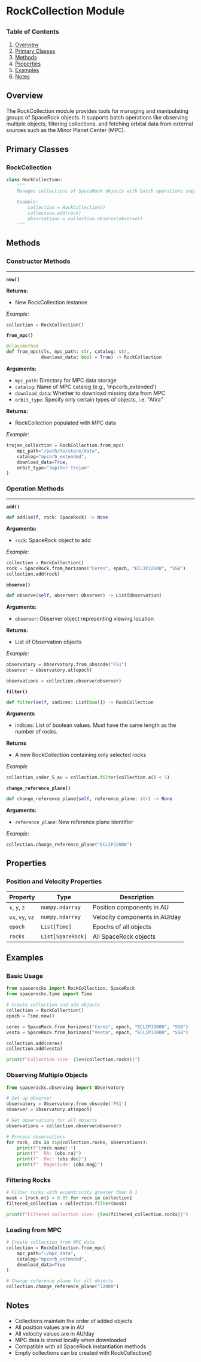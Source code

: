<h1 style="border-bottom: 5px solid white;">RockCollection Module</h1>


### Table of Contents
1. [Overview](#overview)
2. [Primary Classes](#primary-classes)
3. [Methods](#methods)
4. [Properties](#properties)
5. [Examples](#examples)
6. [Notes](#notes)

<h2 style="border-bottom: 3px solid white;">Overview</h2>


The RockCollection module provides tools for managing and manipulating groups of SpaceRock objects. It supports batch operations like observing multiple objects, filtering collections, and fetching orbital data from external sources such as the Minor Planet Center (MPC).

<h2 style="border-bottom: 3px solid white;">Primary Classes</h2>


### RockCollection
```python
class RockCollection:
    """
    Manages collections of SpaceRock objects with batch operations support.
    
    Example:
        collection = RockCollection()
        collection.add(rock)
        observations = collection.observe(observer)
    """
```

<h2 style="border-bottom: 3px solid white;">Methods</h2>


### Constructor Methods
---
**`new()`**

**Returns:**
- New RockCollection instance

*Example:*
```python
collection = RockCollection()
```

**`from_mpc()`**
```python
@classmethod
def from_mpc(cls, mpc_path: str, catalog: str, 
             download_data: bool = True) -> RockCollection
```

**Arguments:**
- `mpc_path`: Directory for MPC data storage
- `catalog`: Name of MPC catalog (e.g., 'mpcorb_extended')
- `download_data`: Whether to download missing data from MPC
- `orbit_type`: Specify only certain types of objects, i.e. "Atira"

**Returns:**
- RockCollection populated with MPC data

*Example:*
```python
trojan_collection = RockCollection.from_mpc(
    mpc_path="/path/to/store/data",
    catalog="mpcorb_extended",
    download_data=True, 
    orbit_type="Jupiter Trojan"
)
```

### Operation Methods
---

**`add()`**
```python
def add(self, rock: SpaceRock) -> None
```

**Arguments:**
- `rock`: SpaceRock object to add

*Example:*
```python
collection = RockCollection()
rock = SpaceRock.from_horizons("Ceres", epoch, "ECLIPJ2000", "SSB")
collection.add(rock)
```

**`observe()`**
```python
def observe(self, observer: Observer) -> List[Observation]
```

**Arguments:**
- `observer`: Observer object representing viewing location

**Returns:**
- List of Observation objects

*Example:*
```python
observatory = Observatory.from_obscode("F51")
observer = observatory.at(epoch)

observations = collection.observe(observer)
```

**`filter()`**


```python
def filter(self, indices: List[bool]) -> RockCollection
```

**Arguments**
- indices: List of boolean values. Must have the same length as the number of rocks.

**Returns**
- A new RockCollection containing only selected rocks

*Example*
```python
collection_under_5_au = collection.filter(collection.a() < 5)
```

**`change_reference_plane()`**
```python
def change_reference_plane(self, reference_plane: str) -> None
```

**Arguments:**
- `reference_plane`: New reference plane identifier

*Example:*
```python
collection.change_reference_plane("ECLIPJ2000")
```

<h2 style="border-bottom: 3px solid white;">Properties</h2>


### Position and Velocity Properties
| Property | Type | Description |
|----------|------|-------------|
| `x`, `y`, `z` | `numpy.ndarray` | Position components in AU |
| `vx`, `vy`, `vz` | `numpy.ndarray` | Velocity components in AU/day |
| `epoch` | `List[Time]` | Epochs of all objects |
| `rocks` | `List[SpaceRock]` | All SpaceRock objects |

<h2 style="border-bottom: 3px solid white;">Examples</h2>


### Basic Usage
```python
from spacerocks import RockCollection, SpaceRock
from spacerocks.time import Time

# Create collection and add objects
collection = RockCollection()
epoch = Time.now()

ceres = SpaceRock.from_horizons("Ceres", epoch, "ECLIPJ2000", "SSB")
vesta = SpaceRock.from_horizons("Vesta", epoch, "ECLIPJ2000", "SSB")

collection.add(ceres)
collection.add(vesta)

print(f"Collection size: {len(collection.rocks)}")
```

### Observing Multiple Objects
```python
from spacerocks.observing import Observatory

# Set up observer
observatory = Observatory.from_obscode('F51')
observer = observatory.at(epoch)

# Get observations for all objects
observations = collection.observe(observer)

# Process observations
for rock, obs in zip(collection.rocks, observations):
    print(f"{rock.name}:")
    print(f"  RA: {obs.ra}")
    print(f"  Dec: {obs.dec}")
    print(f"  Magnitude: {obs.mag}")
```
### Filtering Rocks
```python
# Filter rocks with eccentricity greater than 0.1
mask = [rock.e() > 0.05 for rock in collection]
filtered_collection = collection.filter(mask)

print(f"Filtered collection size: {len(filtered_collection.rocks)}")
```

### Loading from MPC
```python
# Create collection from MPC data
collection = RockCollection.from_mpc(
    mpc_path="~/mpc_data",
    catalog="mpcorb_extended",
    download_data=True
)

# Change reference plane for all objects
collection.change_reference_plane("J2000")
```

<h2 style="border-bottom: 3px solid white;">Notes</h2>


- Collections maintain the order of added objects
- All position values are in AU
- All velocity values are in AU/day
- MPC data is stored locally when downloaded
- Compatible with all SpaceRock instantiation methods
- Empty collections can be created with RockCollection()

